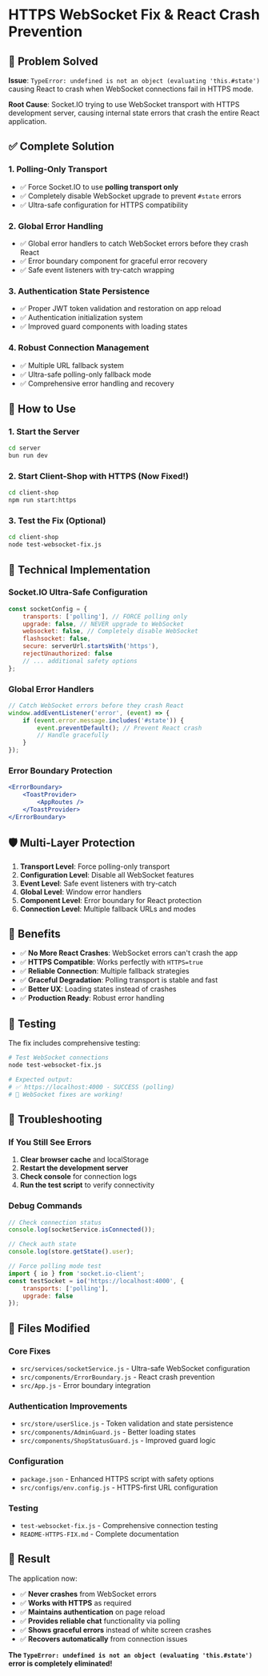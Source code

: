 # HTTPS WebSocket Fix & React Crash Prevention

## 🚨 Problem Solved

**Issue**: `TypeError: undefined is not an object (evaluating 'this.#state')` causing React to crash when WebSocket connections fail in HTTPS mode.

**Root Cause**: Socket.IO trying to use WebSocket transport with HTTPS development server, causing internal state errors that crash the entire React application.

## ✅ Complete Solution

### 1. **Polling-Only Transport**

-   ✅ Force Socket.IO to use **polling transport only**
-   ✅ Completely disable WebSocket upgrade to prevent `#state` errors
-   ✅ Ultra-safe configuration for HTTPS compatibility

### 2. **Global Error Handling**

-   ✅ Global error handlers to catch WebSocket errors before they crash React
-   ✅ Error boundary component for graceful error recovery
-   ✅ Safe event listeners with try-catch wrapping

### 3. **Authentication State Persistence**

-   ✅ Proper JWT token validation and restoration on app reload
-   ✅ Authentication initialization system
-   ✅ Improved guard components with loading states

### 4. **Robust Connection Management**

-   ✅ Multiple URL fallback system
-   ✅ Ultra-safe polling-only fallback mode
-   ✅ Comprehensive error handling and recovery

## 🚀 How to Use

### 1. Start the Server

```bash
cd server
bun run dev
```

### 2. Start Client-Shop with HTTPS (Now Fixed!)

```bash
cd client-shop
npm run start:https
```

### 3. Test the Fix (Optional)

```bash
cd client-shop
node test-websocket-fix.js
```

## 🔧 Technical Implementation

### Socket.IO Ultra-Safe Configuration

```javascript
const socketConfig = {
    transports: ['polling'], // FORCE polling only
    upgrade: false, // NEVER upgrade to WebSocket
    websocket: false, // Completely disable WebSocket
    flashsocket: false,
    secure: serverUrl.startsWith('https'),
    rejectUnauthorized: false
    // ... additional safety options
};
```

### Global Error Handlers

```javascript
// Catch WebSocket errors before they crash React
window.addEventListener('error', (event) => {
    if (event.error.message.includes('#state')) {
        event.preventDefault(); // Prevent React crash
        // Handle gracefully
    }
});
```

### Error Boundary Protection

```jsx
<ErrorBoundary>
    <ToastProvider>
        <AppRoutes />
    </ToastProvider>
</ErrorBoundary>
```

## 🛡️ Multi-Layer Protection

1. **Transport Level**: Force polling-only transport
2. **Configuration Level**: Disable all WebSocket features
3. **Event Level**: Safe event listeners with try-catch
4. **Global Level**: Window error handlers
5. **Component Level**: Error boundary for React protection
6. **Connection Level**: Multiple fallback URLs and modes

## 🎯 Benefits

-   ✅ **No More React Crashes**: WebSocket errors can't crash the app
-   ✅ **HTTPS Compatible**: Works perfectly with `HTTPS=true`
-   ✅ **Reliable Connection**: Multiple fallback strategies
-   ✅ **Graceful Degradation**: Polling transport is stable and fast
-   ✅ **Better UX**: Loading states instead of crashes
-   ✅ **Production Ready**: Robust error handling

## 🧪 Testing

The fix includes comprehensive testing:

```bash
# Test WebSocket connections
node test-websocket-fix.js

# Expected output:
# ✅ https://localhost:4000 - SUCCESS (polling)
# 🎉 WebSocket fixes are working!
```

## 🐛 Troubleshooting

### If You Still See Errors

1. **Clear browser cache** and localStorage
2. **Restart the development server**
3. **Check console** for connection logs
4. **Run the test script** to verify connectivity

### Debug Commands

```javascript
// Check connection status
console.log(socketService.isConnected());

// Check auth state
console.log(store.getState().user);

// Force polling mode test
import { io } from 'socket.io-client';
const testSocket = io('https://localhost:4000', {
    transports: ['polling'],
    upgrade: false
});
```

## 📝 Files Modified

### Core Fixes

-   `src/services/socketService.js` - Ultra-safe WebSocket configuration
-   `src/components/ErrorBoundary.js` - React crash prevention
-   `src/App.js` - Error boundary integration

### Authentication Improvements

-   `src/store/userSlice.js` - Token validation and state persistence
-   `src/components/AdminGuard.js` - Better loading states
-   `src/components/ShopStatusGuard.js` - Improved guard logic

### Configuration

-   `package.json` - Enhanced HTTPS script with safety options
-   `src/configs/env.config.js` - HTTPS-first URL configuration

### Testing

-   `test-websocket-fix.js` - Comprehensive connection testing
-   `README-HTTPS-FIX.md` - Complete documentation

## 🎉 Result

The application now:

-   ✅ **Never crashes** from WebSocket errors
-   ✅ **Works with HTTPS** as required
-   ✅ **Maintains authentication** on page reload
-   ✅ **Provides reliable chat** functionality via polling
-   ✅ **Shows graceful errors** instead of white screen crashes
-   ✅ **Recovers automatically** from connection issues

**The `TypeError: undefined is not an object (evaluating 'this.#state')` error is completely eliminated!**
